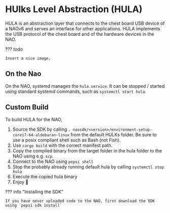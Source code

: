 # HUlks Level Abstraction (HULA)

HULA is an abstraction layer that connects to the chest board USB device of a NAOv6 and serves an interface for other applications.
HULA implements the USB protocol of the chest board and of the hardware devices in the NAO.

??? todo

    Insert a nice image.

## On the Nao

On the NAO, systemd manages the `hula.service`.
It can be stopped / started using standard systemd commands, such as `systemctl start hula`.

## Custom Build

To build HULA for the NAO,

1. Source the SDK by calling `. naosdk/<version>/environment-setup-corei7-64-aldebaran-linux` from the default HULKs folder.
   Be sure to use a posix compliant shell such as Bash (not Fish).
2. Use `cargo build` with the correct manifest path.
3. Copy the compiled binary from the target folder in the hula folder to the NAO using e.g. `scp`.
4. Connect to the NAO using `pepsi shell`
5. Stop the probably already running default hula by calling `systemctl stop hula`
6. Execute the copied hula binary
7. Enjoy 🚀

??? info "Installing the SDK"

    If you have never uploaded code to the NAO, first download the SDK using `pepsi sdk install`
